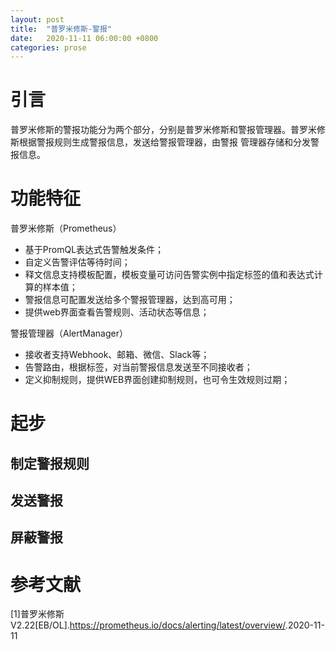 ```yaml
---
layout: post
title:  "普罗米修斯-警报"
date:   2020-11-11 06:00:00 +0800
categories: prose
---
```


# 引言
普罗米修斯的警报功能分为两个部分，分别是普罗米修斯和警报管理器。普罗米修斯根据警报规则生成警报信息，发送给警报管理器，由警报
管理器存储和分发警报信息。

# 功能特征

普罗米修斯（Prometheus）
- 基于PromQL表达式告警触发条件；
- 自定义告警评估等待时间；
- 释文信息支持模板配置，模板变量可访问告警实例中指定标签的值和表达式计算的样本值；
- 警报信息可配置发送给多个警报管理器，达到高可用；
- 提供web界面查看告警规则、活动状态等信息；

警报管理器（AlertManager）
- 接收者支持Webhook、邮箱、微信、Slack等；
- 告警路由，根据标签，对当前警报信息发送至不同接收者；
- 定义抑制规则，提供WEB界面创建抑制规则，也可令生效规则过期；

# 起步

## 制定警报规则

## 发送警报

## 屏蔽警报

# 参考文献
[1]普罗米修斯V2.22[EB/OL].<https://prometheus.io/docs/alerting/latest/overview/>.2020-11-11